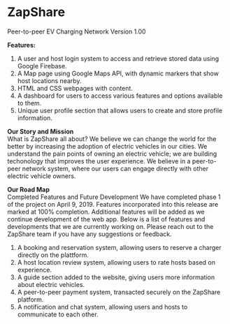 # ZapShare
Peer-to-peer EV Charging Network
Version 1.00

<b>Features:</b>
<ol>
  <li>A user and host login system to access and retrieve stored data using Google Firebase.</li>
  <li>A Map page using Google Maps API, with dynamic markers that show host locations nearby.</li>
  <li>HTML and CSS webpages with content.</li>
  <li>A dashboard for users to access various features and options available to them.</li>
  <li>Unique user profile section that allows users to create and store profile information.</li>
</ol>

<b>Our Story and Mission</b>
<br>
What is ZapShare all about?
We believe we can change the world for the better by increasing the adoption of electric vehicles in our cities.
We understand the pain points of owning an electric vehicle; we are building techonology that improves the user experience.
We believe in a peer-to-peer network system, where our users can engage directly with other electric vehicle owners.

<b>Our Road Map</b>
<br>
Completed Features and Future Development
We have completed phase 1 of the project on April 9, 2019. Features incorporated into this release are marked at 100% completion. Additional features will be added as we continue development of the web app. Below is a list of features and developments that we are currently working on. Please reach out to the ZapShare team if you have any suggestions or feedback.
<ol>
  <li>A booking and reservation system, allowing users to reserve a charger directly on the plattform.</li>
  <li>A host location review system, allowing users to rate hosts based on experience.</li>
  <li>A guide section added to the website, giving users more information about electric vehicles.</li>
  <li>A peer-to-peer payment system, transacted securely on the ZapShare platform.</li>
  <li>A notification and chat system, allowing users and hosts to communicate to each other.</li>
</ol>
